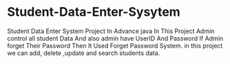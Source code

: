 # Student-Data-Enter-Sysytem
Student Data Enter System Project In Advance java 
In This Project Admin control all student Data
And also admin have UserID And Password
If Admin forget Their Password Then It Used Forget Password System.
in this project we can add, delete ,update and search students data.
